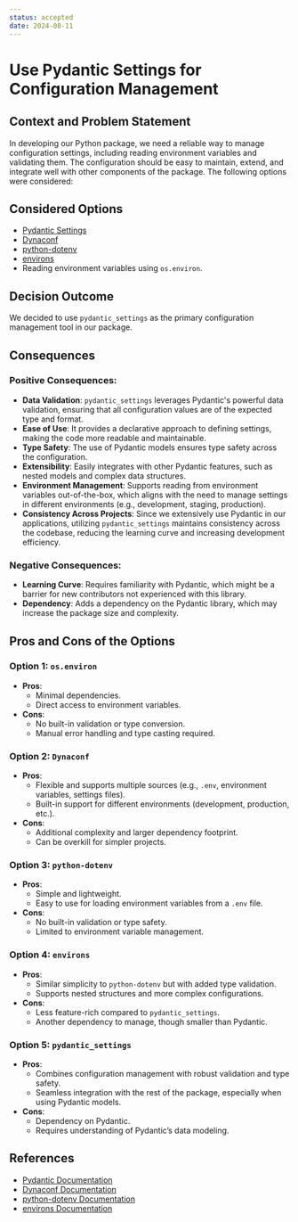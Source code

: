 ```yaml
---
status: accepted
date: 2024-08-11
---
```

# Use Pydantic Settings for Configuration Management

## Context and Problem Statement

In developing our Python package, we need a reliable way to manage configuration settings, including reading environment variables and validating them. The configuration should be easy to maintain, extend, and integrate well with other components of the package. The following options were considered:

## Considered Options

- [Pydantic Settings](https://pypi.org/project/pydantic-settings/)
- [Dynaconf](https://www.dynaconf.com/)
- [python-dotenv](https://pypi.org/project/python-dotenv/)
- [environs](https://pypi.org/project/environs/)
- Reading environment variables using `os.environ`.

## Decision Outcome

We decided to use `pydantic_settings` as the primary configuration management tool in our package.

## Consequences

### Positive Consequences:
- **Data Validation**: `pydantic_settings` leverages Pydantic's powerful data validation, ensuring that all configuration values are of the expected type and format.
- **Ease of Use**: It provides a declarative approach to defining settings, making the code more readable and maintainable.
- **Type Safety**: The use of Pydantic models ensures type safety across the configuration.
- **Extensibility**: Easily integrates with other Pydantic features, such as nested models and complex data structures.
- **Environment Management**: Supports reading from environment variables out-of-the-box, which aligns with the need to manage settings in different environments (e.g., development, staging, production).
- **Consistency Across Projects**: Since we extensively use Pydantic in our applications, utilizing `pydantic_settings` maintains consistency across the codebase, reducing the learning curve and increasing development efficiency.

### Negative Consequences:
- **Learning Curve**: Requires familiarity with Pydantic, which might be a barrier for new contributors not experienced with this library.
- **Dependency**: Adds a dependency on the Pydantic library, which may increase the package size and complexity.

## Pros and Cons of the Options

### Option 1: `os.environ`
- **Pros**:
  - Minimal dependencies.
  - Direct access to environment variables.
- **Cons**:
  - No built-in validation or type conversion.
  - Manual error handling and type casting required.

### Option 2: `Dynaconf`
- **Pros**:
  - Flexible and supports multiple sources (e.g., `.env`, environment variables, settings files).
  - Built-in support for different environments (development, production, etc.).
- **Cons**:
  - Additional complexity and larger dependency footprint.
  - Can be overkill for simpler projects.

### Option 3: `python-dotenv`
- **Pros**:
  - Simple and lightweight.
  - Easy to use for loading environment variables from a `.env` file.
- **Cons**:
  - No built-in validation or type safety.
  - Limited to environment variable management.

### Option 4: `environs`
- **Pros**:
  - Similar simplicity to `python-dotenv` but with added type validation.
  - Supports nested structures and more complex configurations.
- **Cons**:
  - Less feature-rich compared to `pydantic_settings`.
  - Another dependency to manage, though smaller than Pydantic.

### Option 5: `pydantic_settings`
- **Pros**:
  - Combines configuration management with robust validation and type safety.
  - Seamless integration with the rest of the package, especially when using Pydantic models.
- **Cons**:
  - Dependency on Pydantic.
  - Requires understanding of Pydantic’s data modeling.

## References

- [Pydantic Documentation](https://pydantic-docs.helpmanual.io/)
- [Dynaconf Documentation](https://www.dynaconf.com/)
- [python-dotenv Documentation](https://saurabh-kumar.com/python-dotenv/)
- [environs Documentation](https://github.com/sloria/environs)
